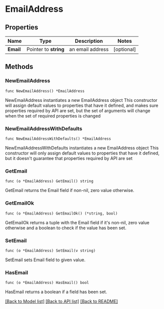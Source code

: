 # EmailAddress

## Properties

Name | Type | Description | Notes
------------ | ------------- | ------------- | -------------
**Email** | Pointer to **string** | an email address | [optional] 

## Methods

### NewEmailAddress

`func NewEmailAddress() *EmailAddress`

NewEmailAddress instantiates a new EmailAddress object
This constructor will assign default values to properties that have it defined,
and makes sure properties required by API are set, but the set of arguments
will change when the set of required properties is changed

### NewEmailAddressWithDefaults

`func NewEmailAddressWithDefaults() *EmailAddress`

NewEmailAddressWithDefaults instantiates a new EmailAddress object
This constructor will only assign default values to properties that have it defined,
but it doesn't guarantee that properties required by API are set

### GetEmail

`func (o *EmailAddress) GetEmail() string`

GetEmail returns the Email field if non-nil, zero value otherwise.

### GetEmailOk

`func (o *EmailAddress) GetEmailOk() (*string, bool)`

GetEmailOk returns a tuple with the Email field if it's non-nil, zero value otherwise
and a boolean to check if the value has been set.

### SetEmail

`func (o *EmailAddress) SetEmail(v string)`

SetEmail sets Email field to given value.

### HasEmail

`func (o *EmailAddress) HasEmail() bool`

HasEmail returns a boolean if a field has been set.


[[Back to Model list]](../README.md#documentation-for-models) [[Back to API list]](../README.md#documentation-for-api-endpoints) [[Back to README]](../README.md)



